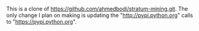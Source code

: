 This is a clone of https://github.com/ahmedbodi/stratum-mining.git. The only change I plan on making is updating the "http://pypi.python.org" calls to "https://pypi.python.org".
